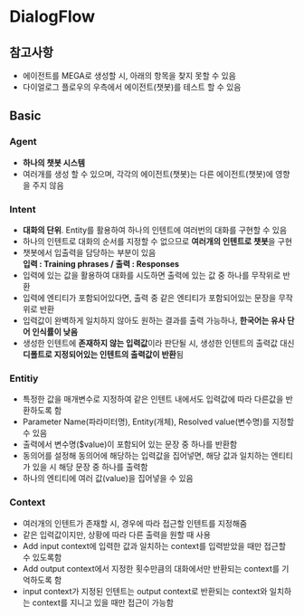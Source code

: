 # DialogFlow
## 참고사항
- 에이전트를 MEGA로 생성할 시, 아래의 항목을 찾지 못할 수 있음 
- 다이얼로그 플로우의 우측에서 에이전트(챗봇)를 테스트 할 수 있음

## Basic
### Agent
- <b>하나의 챗봇 시스템</b>
- 여러개를 생성 할 수 있으며, 각각의 에이전트(챗봇)는 다른 에이전트(챗봇)에 영향을 주지 않음

### Intent
- <b>대화의 단위</b>. Entity를 활용하여 하나의 인텐트에 여러번의 대화를 구현할 수 있음
- 하나의 인텐트로 대화의 순서를 지정할 수 없으므로 <b>여러개의 인텐트로 챗봇</b>을 구현
- 챗봇에서 입출력을 담당하는 부분이 있음<br>
  <b>입력 : Training phrases / 출력 : Responses</b>
- 입력에 있는 값을 활용하여 대화를 시도하면 출력에 있는 값 중 하나를 무작위로 반환
- 입력에 엔티티가 포함되어있다면, 출력 중 같은 엔티티가 포함되어있는 문장을 무작위로 반환
- 입력값이 완벽하게 일치하지 않아도 원하는 결과를 출력 가능하나, <b>한국어는 유사 단어 인식률이 낮음</b>
- 생성한 인텐트에 <b>존재하지 않는 입력값</b>이라 판단될 시, 생성한 인텐트의 출력값 대신 <b>디폴트로 지정되어있는 인텐트의 출력값이 반환</b>됨

### Entitiy
- 특정한 값을 매개변수로 지정하여 같은 인텐트 내에서도 입력값에 따라 다른값을 반환하도록 함
- Parameter Name(파라미터명), Entity(개체), Resolved value(변수명)를 지정할 수 있음
- 출력에서 변수명($value)이 포함되어 있는 문장 중 하나를 반환함 
- 동의어를 설정해 동의어에 해당하는 입력값을 집어넣면, 해당 값과 일치하는 엔티티가 있을 시 해당 문장 중 하나를 출력함
- 하나의 엔티티에 여러 값(value)을 집어넣을 수 있음

### Context
- 여러개의 인텐트가 존재할 시, 경우에 따라 접근할 인텐트를 지정해줌
- 같은 입력값이지만, 상황에 따라 다른 출력을 원할 때 사용
- Add input context에 입력한 값과 일치하는 context를 입력받았을 때만 접근할 수 있도록함
- Add output context에서 지정한 횟수만큼의 대화에서만 반환되는 context를 기억하도록 함
- input context가 지정된 인텐트는 output context로 반환되는 context와 일치하는 context를 지니고 있을 때만 접근이 가능함
